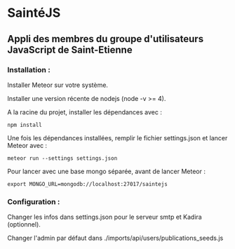 # SaintéJS
## Appli des membres du groupe d'utilisateurs JavaScript de Saint-Etienne

### Installation :
Installer Meteor sur votre système.

Installer une version récente de nodejs (node -v >= 4).

A la racine du projet, installer les dépendances avec :

```
npm install
```
Une fois les dépendances installées, remplir le fichier settings.json et lancer Meteor avec :

```
meteor run --settings settings.json
```

Pour lancer avec une base mongo séparée, avant de lancer Meteor :

```
export MONGO_URL=mongodb://localhost:27017/saintejs
```

### Configuration :
Changer les infos dans settings.json pour le serveur smtp et Kadira (optionnel).

Changer l'admin par défaut dans ./imports/api/users/publications_seeds.js
